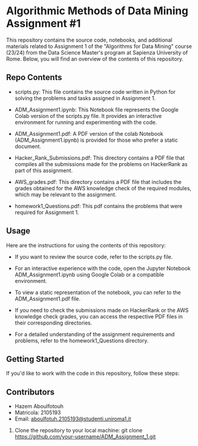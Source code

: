 # Algorithmic Methods of Data Mining Assignment #1
 This repository contains the source code, notebooks, and additional materials related to Assignment 1 of the "Algorithms for Data Mining" course (23/24) from the Data Science Master's program at Sapienza University of Rome. Below, you will find an overview of the contents of this repository.

## Repo Contents
- scripts.py: This file contains the source code written in Python for solving the problems and tasks assigned in Assignment 1.

- ADM_Assignment1.ipynb: This Notebook file represents the Google Colab version of the scripts.py file. It provides an interactive environment for running and experimenting with the code.
  
- ADM_Assignment1.pdf: A PDF version of the colab Notebook (ADM_Assignment1.ipynb) is provided for those who prefer a static document.
  
- Hacker_Rank_Submissions.pdf: This directory contains a PDF file that compiles all the submissions made for the problems on HackerRank as part of this assignment.

- AWS_grades.pdf: This directory contains a PDF file that includes the grades obtained for the AWS knowledge check of the required modules, which may be relevant to the assignment.

- homework1_Questions.pdf: This pdf contains the problems that were required for Assignment 1.



## Usage

Here are the instructions for using the contents of this repository:

- If you want to review the source code, refer to the scripts.py file.

- For an interactive experience with the code, open the Jupyter Notebook ADM_Assignment1.ipynb using Google Colab or a compatible environment.

- To view a static representation of the notebook, you can refer to the ADM_Assignment1.pdf file.

- If you need to check the submissions made on HackerRank or the AWS knowledge check grades, you can access the respective PDF files in their corresponding directories.

- For a detailed understanding of the assignment requirements and problems, refer to the homework1_Questions directory.

## Getting Started

If you'd like to work with the code in this repository, follow these steps:

## Contributors
- Hazem Aboulfotouh
- Matricola: 2105193
- Email: aboulfotuh.2105193@studenti.uniroma1.it


1. Clone the repository to your local machine:
   git clone https://github.com/your-username/ADM_Assignment_1.git
